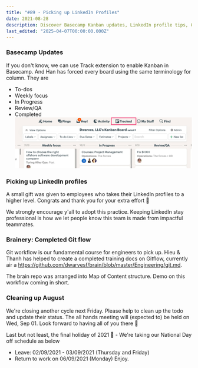 ```yaml
---
title: "#89 - Picking up LinkedIn Profiles"
date: 2021-08-28
description: Discover Basecamp Kanban updates, LinkedIn profile tips, Gitflow training for engineers, and important August cleanup and holiday schedules for your team.
last_edited: "2025-04-07T00:00:00.000Z"
---
```


### Basecamp Updates

If you don't know, we can use Track extension to enable Kanban in Basecamp. And Han has forced every board using the same terminology for column. They are

- To-dos
- Weekly focus
- In Progress
- Review/QA
- Completed
  ![](assets/notion-image-1744006949728-hta1u.webp)

### Picking up LinkedIn profiles

A small gift was given to employees who takes their LinkedIn profiles to a higher level. Congrats and thank you for your extra effort 👾

We strongly encourage y'all to adopt this practice. Keeping LinkedIn stay professional is how we let people know this team is made from impactful teammates.

### Brainery: Completed Git flow

Git workflow is our fundamental course for engineers to pick up. Hieu & Thanh has helped to create a completed training docs on Gitflow, currently air a <https://github.com/dwarvesf/brain/blob/master/Engineering/git.md>.

The brain repo was arranged into Map of Content structure. Demo on this workflow coming in short.

### Cleaning up August

We're closing another cycle next Friday. Please help to clean up the todo and update their status. The all hands meeting will (expected to) be held on Wed, Sep 01. Look forward to having all of you there 👋

Last but not least, the final holiday of 2021 🥲 - We're taking our National Day off schedule as below

- Leave: 02/09/2021 - 03/09/2021 (Thursday and Friday)
- Return to work on 06/09/2021 (Monday)
  Enjoy.
